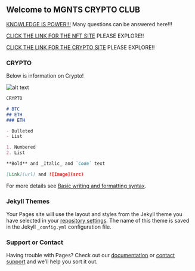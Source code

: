 ## Welcome to MGNTS CRYPTO CLUB

[KNOWLEDGE IS POWER!!!](https://www.reddit.com/r/CryptoCurrency/) Many questions can be answered here!!!

[CLICK THE LINK FOR THE NFT SITE](https://mgnts-crypto-club.github.io/nft/) PLEASE EXPLORE!!

[CLICK THE LINK FOR THE CRYPTO SITE](https://mgnts-crypto-club.github.io/) PLEASE EXPLORE!!


### CRYPTO

Below is information on Crypto!

![alt text](https://github.com/mgnts-crypto-club/mgnts-crypto-club.github.io/blob/main/image1.png?raw=true)

```markdown
CRYPTO

# BTC
## ETH
### ETH

- Bulleted
- List

1. Numbered
2. List

**Bold** and _Italic_ and `Code` text

[Link](url) and ![Image](src)
```

For more details see [Basic writing and formatting syntax](https://docs.github.com/en/github/writing-on-github/getting-started-with-writing-and-formatting-on-github/basic-writing-and-formatting-syntax).

### Jekyll Themes

Your Pages site will use the layout and styles from the Jekyll theme you have selected in your [repository settings](https://github.com/mgnts-crypto-club/mgnts-crypto-club.github.io/settings/pages). The name of this theme is saved in the Jekyll `_config.yml` configuration file.

### Support or Contact

Having trouble with Pages? Check out our [documentation](https://docs.github.com/categories/github-pages-basics/) or [contact support](https://support.github.com/contact) and we’ll help you sort it out.
